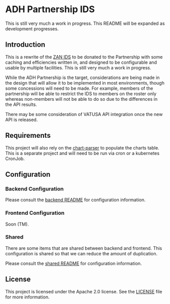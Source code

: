 # ADH Partnership IDS

This is still very much a work in progress. This README will be expanded as development progresses.

## Introduction

This is a rewrite of the [ZAN IDS](https://github.com/vpaza/ids) to be donated to the Partnership with some caching and efficiencies written in, and designed to be configurable and usable by multiple facilities. This is still very much a work in progress.

While the ADH Partnership is the target, considerations are being made in the design that will allow it to be implemented in most environments, though some concessions will need to be made. For example, members of the partnership will be able to restrict the IDS to members on the roster only whereas non-members will not be able to do so due to the differences in the API results.

There may be some consideration of VATUSA API integration once the new API is released.

## Requirements

This project will also rely on the [chart-parser](https://github.com/adh-partnership/chart-parser) to populate the charts table. This is a separate project and will need to be run via cron or a kubernetes CronJob.

## Configuration

### Backend Configuration

Please consult the [backend README](backend/README.md) for configuration information.

### Frontend Configuration

Soon (TM).

### Shared

There are some items that are shared between backend and frontend. This configuration is shared so that we can reduce
the amount of duplication.

Please consult the [shared README](shared/README.md) for configuration information.

## License

This project is licensed under the Apache 2.0 license. See the [LICENSE](LICENSE) file for more information.